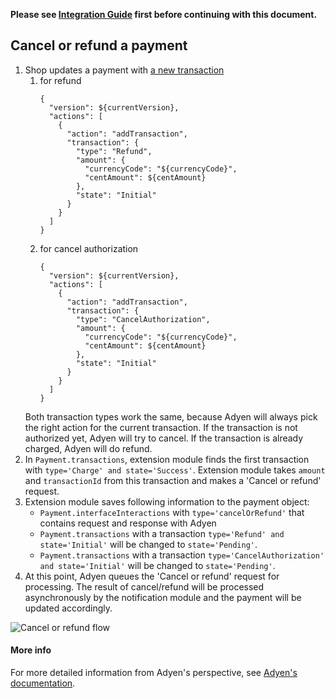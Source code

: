 **Please see [Integration Guide](IntegrationGuide.md) first before continuing with this document.**

## Cancel or refund a payment

1. Shop updates a payment with [a new transaction](https://docs.commercetools.com/http-api-projects-payments#add-transaction)
    1. for refund
        ```
        {
          "version": ${currentVersion},
          "actions": [
            {
              "action": "addTransaction",
              "transaction": {
                "type": "Refund",
                "amount": {
                  "currencyCode": "${currencyCode}",
                  "centAmount": ${centAmount}
                },
                "state": "Initial"
              }
            }
          ]
        }
        ```
    1. for cancel authorization
        ```
        {
          "version": ${currentVersion},
          "actions": [
            {
              "action": "addTransaction",
              "transaction": {
                "type": "CancelAuthorization",
                "amount": {
                  "currencyCode": "${currencyCode}",
                  "centAmount": ${centAmount}
                },
                "state": "Initial"
              }
            }
          ]
        }
        ```
    Both transaction types work the same, because Adyen will always pick the right action for the current transaction.
    If the transaction is not authorized yet, Adyen will try to cancel.
    If the transaction is already charged, Adyen will do refund.
1. In `Payment.transactions`, extension module finds the first transaction with `type='Charge' and state='Success'`. 
Extension module takes `amount` and `transactionId` from this transaction and makes a 'Cancel or refund' request.  
1. Extension module saves following information to the payment object:
    * `Payment.interfaceInteractions` with `type='cancelOrRefund'` that contains request and response with Adyen
    * `Payment.transactions` with a transaction `type='Refund' and state='Initial'` will be changed to `state='Pending'`.
    * `Payment.transactions` with a transaction `type='CancelAuthorization' and state='Initial'` will be changed to `state='Pending'`.
1. At this point, Adyen queues the 'Cancel or refund' request for processing.
The result of cancel/refund will be processed asynchronously by the notification module and the payment will be updated accordingly.  

![Cancel or refund flow](https://user-images.githubusercontent.com/803826/56808274-6218f600-6831-11e9-8b6e-0997b9504492.png)

#### More info
For more detailed information from Adyen's perspective, see [Adyen's documentation](https://docs.adyen.com/developers/development-resources/payment-modifications/cancel-or-refund).
